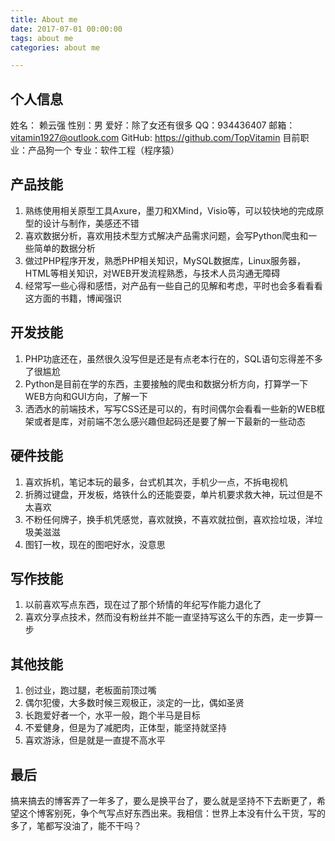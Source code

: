 ```yaml
---
title: About me
date: 2017-07-01 00:00:00
tags: about me
categories: about me

---
```


## 个人信息

姓名： 赖云强
性别：男
爱好：除了女还有很多
QQ：934436407
邮箱：vitamin1927@outlook.com
GitHub: https://github.com/TopVitamin
目前职业：产品狗一个
专业：软件工程（程序猿）

## 产品技能

1. 熟练使用相关原型工具Axure，墨刀和XMind，Visio等，可以较快地的完成原型的设计与制作，美感还不错
2. 喜欢数据分析，喜欢用技术型方式解决产品需求问题，会写Python爬虫和一些简单的数据分析
3. 做过PHP程序开发，熟悉PHP相关知识，MySQL数据库，Linux服务器，HTML等相关知识，对WEB开发流程熟悉，与技术人员沟通无障碍
4. 经常写一些心得和感悟，对产品有一些自己的见解和考虑，平时也会多看看看这方面的书籍，博闻强识

## 开发技能

1. PHP功底还在，虽然很久没写但是还是有点老本行在的，SQL语句忘得差不多了很尴尬
2. Python是目前在学的东西，主要接触的爬虫和数据分析方向，打算学一下WEB方向和GUI方向，了解一下
3. 洒洒水的前端技术，写写CSS还是可以的，有时间偶尔会看看一些新的WEB框架或者是库，对前端不怎么感兴趣但起码还是要了解一下最新的一些动态

## 硬件技能

1. 喜欢拆机，笔记本玩的最多，台式机其次，手机少一点，不拆电视机
2. 折腾过键盘，开发板，烙铁什么的还能耍耍，单片机要求救大神，玩过但是不太喜欢
3. 不粉任何牌子，换手机凭感觉，喜欢就换，不喜欢就拉倒，喜欢捡垃圾，洋垃圾美滋滋
4. 图钉一枚，现在的图吧好水，没意思

## 写作技能

1. 以前喜欢写点东西，现在过了那个矫情的年纪写作能力退化了
2. 喜欢分享点技术，然而没有粉丝并不能一直坚持写这么干的东西，走一步算一步

## 其他技能

1. 创过业，跑过腿，老板面前顶过嘴
2. 偶尔犯傻，大多数时候三观极正，淡定的一比，偶如圣贤
3. 长跑爱好者一个，水平一般，跑个半马是目标
4. 不爱健身，但是为了减肥肉，正体型，能坚持就坚持
5. 喜欢游泳，但是就是一直提不高水平

## 最后

搞来搞去的博客弄了一年多了，要么是换平台了，要么就是坚持不下去断更了，希望这个博客别死，争个气写点好东西出来。我相信：世界上本没有什么干货，写的多了，笔都写没油了，能不干吗？



